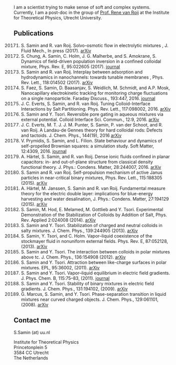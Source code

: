 I am a scientist trying to make sense of soft and complex systems.
Currently, I am a post-doc in the group of [Prof. Rene van Roij](http://www.staff.science.uu.nl/~roij0101/) 
at the Institute for Theoretical Physics, Utrecht University.

## Publications


20171.  S. Samin and R. van Roij. Solvo-osmotic flow in electrolytic mixtures , J. Fluid Mech., In press (2017). [arXiv](https://arxiv.org/abs/1703.06643)
20172.  S. Chung, A. Samin, C. Holm, J. G. Malherbe, and S. Amokrane, S. Dynamics of field-driven population inversion in a confined colloidal mixture, Phys. Rev. E, 95:022605 (2017). [journal](https://journals.aps.org/pre/abstract/10.1103/PhysRevE.95.022605)
20173.  S. Samin and R. van Roij. Interplay between adsorption and hydrodynamics in nanochannels: towards tunable membranes , Phys. Rev. Lett., 118:014502 (2017). [arXiv](https://arxiv.org/abs/1609.00540)
20161.  S. Faez, S. Samin, D. Baasanjav, S. Weidlich, M. Schmidt, and A.P. Mosk, Nanocapillary electrokinetic tracking for monitoring charge fluctuations on a single nanoparticle. Faraday Discuss., 193:447, 2016. [journal](http://dx.doi.org/10.1039/C6FD00097E)
20162.  J. C. Everts, S. Samin, and R. van Roij. Tuning Colloid-Interface Interactions by Salt Partitioning. Phys. Rev. Lett., 117:098002, 2016. [arXiv](https://arxiv.org/pdf/1603.08703)
20163.  S. Samin and Y. Tsori. Reversible pore gating in aqueous mixtures via external potential. Colloid Interface Sci. Commun., 12:9, 2016. [arXiv](http://arxiv.org/pdf/1605.09413)
20164.  J. C. Everts, M. T. J. J. M. Punter, S. Samin, P. van der Schoot, and R. van Roij. A Landau-de Gennes theory for hard colloidal rods: Defects and tactoids. J. Chem.
Phys., 144(19), 2016 [arXiv](https://arxiv.org/abs/1603.05158)
20165.  V. Prymidis, S. Samin, and L. Filion. State behaviour and dynamics of self-propelled Brownian squares: a simulation study. Soft Matter, 12:4309, 2016. [journal](http://pubs.rsc.org/en/content/articlelanding/2016/sm/c6sm00347h)
20166.  A. Härtel, S. Samin, and R. van Roij. Dense ionic fluids confined in planar capacitors: in- and out-of-plane structure from classical density functional theory. J. Phys.: Condens. Matter, 28:244007, 2016. [arXiv](https://arxiv.org/pdf/1604.07965)
20151.  S. Samin and R. van Roij. Self-propulsion mechanism of active Janus particles in near-critical binary mixtures, Phys. Rev. Lett., 115:188305 (2015). [arXiv](http://arxiv.org/abs/1506.05695)
20152.  A. Härtel, M. Janssen, S. Samin and R. van Roij. Fundamental measure theory for the electric double layer: implications for blue-energy harvesting and water desalination, J. Phys.: Condens. Matter, 27:194129 (2015). [arXiv](http://arxiv.org/pdf/1411.5516) 
20141. S. Samin, M. Hod, E. Melamed, M. Gottlieb and Y. Tsori. Experimental Demonstration of the Stabilization of Colloids by Addition of Salt, Phys. Rev. Applied 2:024008 (2014). [arXiv](http://arxiv.org/pdf/1409.3557v1)
20131. S. Samin and Y. Tsori. Stabilization of charged and neutral colloids in salty
mixtures. J. Chem. Phys., 139:244905 (2013). [arXiv](http://arxiv.org/pdf/1312.7199)
20132.  S. Samin, Y. Tsori, and C. Holm. Vapor–liquid coexistence of the stockmayer fluid
in nonuniform external fields. Phys. Rev. E, 87:052128, (2013). [arXiv](http://arxiv.org/pdf/1303.2293)
20121.  S. Samin and Y. Tsori. The interaction between colloids in polar mixtures above
tc. J. Chem. Phys., 136:154908 (2012). [arXiv](http://arxiv.org/pdf/1201.3535)
20111.  S. Samin and Y. Tsori. Attraction between like-charge surfaces in polar mixtures.
EPL, 95:36002, (2011). [arXiv](http://arxiv.org/pdf/1103.0544)
20112.  S. Samin and Y. Tsori. Vapor–liquid equilibrium in electric field gradients. J.
Phys. Chem. B, 115:75–83, (2011). [journal](http://pubs.acs.org/doi/abs/10.1021/jp107529n)
20091.  S. Samin and Y. Tsori. Stability of binary mixtures in electric field gradients. J. Chem. Phys., 131:194102, (2009). [arXiv](http://arxiv.org/pdf/0907.4855)
20081.  G. Marcus, S. Samin, and Y. Tsori. Phase-separation transition in liquid mixtures
near curved charged objects. J. Chem. Phys., 129:061101, (2008). [arXiv](http://arxiv.org/pdf/0712.2901)

## Contact me
S.Samin (at) uu.nl

Institute for Theoretical Physics  
Princetonplein 5  
3584 CC Utrecht  
The Netherlands 